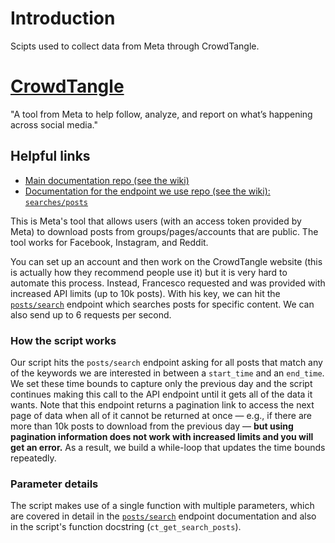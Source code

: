# Introduction

Scipts used to collect data from Meta through CrowdTangle.

# [CrowdTangle](https://www.crowdtangle.com/)
"A tool from Meta to help follow, analyze, and report on what’s happening across social media." 

## Helpful links
- [Main documentation repo (see the wiki)](https://github.com/CrowdTangle/API)
- [Documentation for the endpoint we use repo (see the wiki): `searches/posts`](https://github.com/CrowdTangle/API/wiki/Search)

This is Meta's tool that allows users (with an access token provided by Meta) to download posts from groups/pages/accounts that are public. The tool works for Facebook, Instagram, and Reddit.

You can set up an account and then work on the CrowdTangle website (this is actually how they recommend people use it) but it is very hard to automate this process. Instead, Francesco requested and was provided with increased API limits (up to 10k posts). With his key, we can hit the [`posts/search`](https://github.com/CrowdTangle/API/wiki/Search) endpoint which searches posts for specific content. We can also send up to 6 requests per second.

### How the script works
Our script hits the `posts/search` endpoint asking for all posts that match any of the keywords we are interested in between a `start_time` and an `end_time`. We set these time bounds to capture only the previous day and the script continues making this call to the API endpoint until it gets all of the data it wants. Note that this endpoint returns a pagination link to access the next page of data when all of it cannot be returned at once — e.g., if there are more than 10k posts to download from the previous day — **but using pagination information does not work with increased limits and you will get an error.** As a result, we build a while-loop that updates the time bounds repeatedly. 

### Parameter details
The script makes use of a single function with multiple parameters, which are covered in detail in the [`posts/search`](https://github.com/CrowdTangle/API/wiki/Search) endpoint documentation and also in the script's function docstring (`ct_get_search_posts`).
